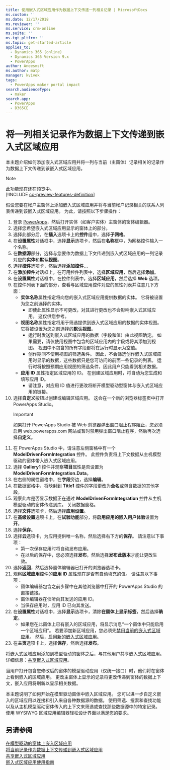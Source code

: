 ```yaml
---
title: 使用嵌入式区域应用作为数据上下文传递一列相关记录 | MicrosoftDocs
ms.custom: ''
ms.date: 12/17/2018
ms.reviewer: ''
ms.service: crm-online
ms.suite: ''
ms.tgt_pltfrm: ''
ms.topic: get-started-article
applies_to:
  - Dynamics 365 (online)
  - Dynamics 365 Version 9.x
  - PowerApps
author: Aneesmsft
ms.author: matp
manager: kvivek
tags:
  - PowerApps maker portal impact
search.audienceType:
  - maker
search.app:
  - PowerApps
  - D365CE
---
```


# <a name="pass-a-list-of-related-records-as-data-context-to-an-embedded-canvas-app"></a>将一列相关记录作为数据上下文传递到嵌入式区域应用

本主题介绍如何添加嵌入式区域应用并将一列与当前（主窗体）记录相关的记录作为数据上下文传递到该嵌入式区域应用。

> [!NOTE]
> 此功能现在还在预览中。 <br />
> [!INCLUDE [cc-preview-features-definition](../../includes/cc-preview-features-definition.md)]

假设您要在帐户主窗体上添加嵌入式区域应用并将与当前帐户记录相关的联系人列表传递到该嵌入式区域应用。 为此，请按照以下步骤操作：

1.  登录 [PowerApps](https://web.powerapps.com/?utm_source=padocs&utm_medium=linkinadoc&utm_campaign=referralsfromdoc)，然后打开实体（如客户实体）主窗体的窗体编辑器。
2.  选择您希望嵌入式区域应用显示的窗体上的部分。
3.  选择此部分后，在**插入**选项卡上的**控件**组中，选择**子网格**。
4.  在**设置属性**对话框中，选择**显示**选项卡，然后在**名称**框中，为网格控件输入一个名称。
5.  在**数据源**部分，选择与您要作为数据上下文传递到嵌入式区域应用的一列记录对应的**实体**和**默认视图**。
6. 选择**控件**选项卡，然后选择**添加控件...**
7. 在**添加控件**对话框上，在可用控件列表中，选择**区域应用**，然后选择**添加**。
8. 在**设置属性**对话框中，在控件列表中，选择**区域应用**，然后选择 **Web** 选项。
9. 在控件列表下面的部分，查看与区域应用控件对应的属性列表并注意几下方面：
     - **实体名称**属性指定将向您的嵌入式区域应用提供数据的实体。 它将被设置为您之前选择的实体。
         -  即使此属性显示不可更改，对其进行更改也不会影响嵌入式区域应用。 这仅供您参考。
     -  **视图名称**属性指定将用于筛选提供到嵌入式区域应用的数据的实体视图。 它将被设置为您之前选择的**默认视图**。
         -  运行时发送到嵌入式区域应用的数据（字段和值）由此视图确定。 如果需要，请仅使用视图中包含的区域应用内的字段或将其添加到视图。 视图中不包含的所有字段都将在运行时显示为空值。
         -  创作期间不使用视图的筛选条件。 因此，不会筛选创作嵌入式区域应用时显示的数据，这些数据只是您可访问的前面一些记录的列表。 运行时将按照预期应用视图的筛选条件，因此用户只能看到相关数据。
     -  **应用 ID** 属性指定区域应用的 ID。 在创建区域应用时，将自动为您生成和填写应用 ID。
         -  请注意，对应用 ID 值进行更改将断开模型驱动型窗体与嵌入式区域应用的链接。
10. 选择**自定义**按钮以创建或编辑区域应用。 这会在一个新的浏览器标签页中打开 PowerApps Studio。
     > [!IMPORTANT]
     > 如果打开 PowerApps Studio 被 Web 浏览器弹出窗口阻止程序阻止，您必须启用 web.powerapps.com 网站或暂时禁用弹出窗口阻止程序，然后再次选择**自定义**。 
11. 在 PowerApps Studio 中，请注意左侧窗格中有一个 **ModelDrivenFormIntegration** 控件。 此控件负责将上下文数据从主机模型驱动的窗体带入嵌入式区域应用。 
12. 选择 **Gallery1** 控件并观察**项目**属性是否设置为 **ModelDrivenFormIntegration.Data**。
13. 在右侧的属性窗格中，在**字段**旁边，选择**编辑**。
14. 在数据窗格中，将映射到 **Title1** 控件的字段更改为**全名**或包含数据的其他字段。
15. 观察此库是否显示数据正在通过 **ModelDrivenFormIntegration** 控件从主机模型驱动的窗体传递到库。 关闭数据窗格。
16. 选择**文件**选项卡，然后选择**应用设置**。
17. 在**高级设置**选项卡上，在**试验功能**部分，将**启用应用的嵌入用户体验**设置为**开**。
18. 选择**保存**。 
19. 选择**云**选项卡，为应用提供唯一名称，然后选择右下方的**保存**。 请注意以下事项： 
    -  第一次保存应用时将自动发布应用。 
      -  在以后的保存中，您必须选择**发布**，然后选择**发布此版本**才能让更改生效。
20. 选择**返回**，然后选择窗体编辑器已打开的浏览器选项卡。 
21. 观察**区域应用**控件的**应用 ID** 属性现在是否有自动填充的值。 请注意以下事项： 
     -  窗体编辑器包含之前步骤中在其他浏览器中打开的 PowerApps Studio 的直接链接。
     -  窗体编辑器在侦听向其发送的应用 ID。
     -  当保存应用时，应用 ID 已向其发送。
22. 在**设置属性**对话框中，选择**显示**选项卡，清除**在窗体上显示标签**，然后选择**确定**。
     - 如果您在此窗体上已有嵌入的区域应用，将显示消息“一个窗体中只能启用一个区域应用”。 若要添加新区域应用，您必须先[禁用当前的嵌入式区域应用](embedded-canvas-app-guidelines.md#disable-an-embedded-canvas-app)。 然后，[启用新的嵌入式区域应用](embedded-canvas-app-guidelines.md#enable-an-embedded-canvas-app)。
23. 在**主页**选项卡上，选择**保存**，然后选择**发布**。

将嵌入式区域应用添加到模型驱动的窗体之后，与其他用户共享嵌入式区域应用。 详细信息：[共享嵌入式区域应用](share-embedded-canvas-app.md)。

当用户打开包含您修改后的窗体的模型驱动应用（仅统一接口）时，他们将在窗体上看到嵌入的区域应用。 更改主窗体上显示的记录将更改传递到窗体的数据上下文，嵌入应用将刷新以显示相关数据。

本主题说明了如何开始在模型驱动窗体中嵌入区域应用。 您可以进一步自定义嵌入的区域应用以连接和引入来自各种数据源的数据。 使用筛选、搜索和查找功能以及从主机模型驱动窗体传入的上下文来筛选或查找那些数据源中的特定记录。 使用 WYSIWYG 区域应用编辑器轻松设计界面以满足您的要求。

## <a name="see-also"></a>另请参阅
[在模型驱动的窗体上嵌入区域应用](embed-canvas-app-in-form.md) <br />
[将当前记录作为数据上下文传递到嵌入式区域应用](pass-current-embedded-canvas-app.md) <br />
[共享嵌入式区域应用](share-embedded-canvas-app.md) <br />
[嵌入式区域应用使用指南](embedded-canvas-app-guidelines.md)
